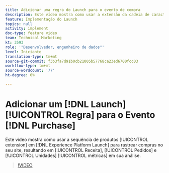 ```yaml
---
title: Adicionar uma regra do Launch para o evento de compra
description: Este vídeo mostra como usar a extensão da cadeia de caracteres do produto no Launch para rastrear compras no site, resultando nas métricas Receita, Pedidos e Unidades na análise.
feature: Implementação do Launch
topics: null
activity: implement
doc-type: feature video
team: Technical Marketing
kt: 3593
role: '"Desenvolvedor, engenheiro de dados"'
level: Iniciante
translation-type: tm+mt
source-git-commit: f3b3fa7d91b0cb21005b57768ca23ed6700fcc03
workflow-type: tm+mt
source-wordcount: '77'
ht-degree: 0%

---
```



# Adicionar um [!DNL Launch] [!UICONTROL Regra] para o Evento [!DNL Purchase]

Este vídeo mostra como usar a sequência de produtos [!UICONTROL extension] em [!DNL Experience Platform Launch] para rastrear compras no seu site, resultando em [!UICONTROL Receita], [!UICONTROL Pedidos] e [!UICONTROL Unidades] [!UICONTROL métricas] em sua análise.

>[!VIDEO](https://video.tv.adobe.com/v/28766/?quality=12)
